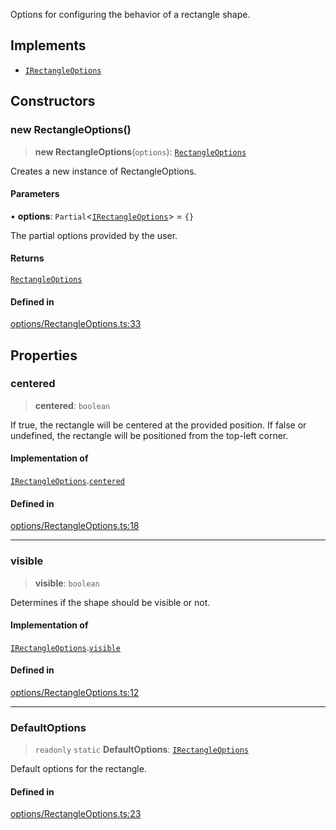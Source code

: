 Options for configuring the behavior of a rectangle shape.

## Implements

- [`IRectangleOptions`](../interfaces/IRectangleOptions.md)

## Constructors

### new RectangleOptions()

> **new RectangleOptions**(`options`): [`RectangleOptions`](RectangleOptions.md)

Creates a new instance of RectangleOptions.

#### Parameters

• **options**: `Partial`\<[`IRectangleOptions`](../interfaces/IRectangleOptions.md)\> = `{}`

The partial options provided by the user.

#### Returns

[`RectangleOptions`](RectangleOptions.md)

#### Defined in

[options/RectangleOptions.ts:33](https://github.com/avolutions/canvas-painter/blob/main/src/options/RectangleOptions.ts#L33)

## Properties

### centered

> **centered**: `boolean`

If true, the rectangle will be centered at the provided position.
If false or undefined, the rectangle will be positioned from the top-left corner.

#### Implementation of

[`IRectangleOptions`](../interfaces/IRectangleOptions.md).[`centered`](../interfaces/IRectangleOptions.md#centered)

#### Defined in

[options/RectangleOptions.ts:18](https://github.com/avolutions/canvas-painter/blob/main/src/options/RectangleOptions.ts#L18)

***

### visible

> **visible**: `boolean`

Determines if the shape should be visible or not.

#### Implementation of

[`IRectangleOptions`](../interfaces/IRectangleOptions.md).[`visible`](../interfaces/IRectangleOptions.md#visible)

#### Defined in

[options/RectangleOptions.ts:12](https://github.com/avolutions/canvas-painter/blob/main/src/options/RectangleOptions.ts#L12)

***

### DefaultOptions

> `readonly` `static` **DefaultOptions**: [`IRectangleOptions`](../interfaces/IRectangleOptions.md)

Default options for the rectangle.

#### Defined in

[options/RectangleOptions.ts:23](https://github.com/avolutions/canvas-painter/blob/main/src/options/RectangleOptions.ts#L23)
